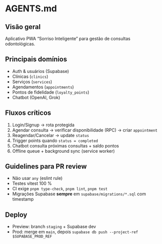 # AGENTS.md
## Visão geral
Aplicativo PWA “Sorriso Inteligente” para gestão de consultas odontológicas.

## Principais domínios
- Auth & usuários (Supabase)
- Clínicas (`clinics`)
- Serviços (`services`)
- Agendamentos (`appointments`)
- Pontos de fidelidade (`loyalty_points`)
- Chatbot (OpenAI, Grok)

## Fluxos críticos
1. Login/Signup → rota protegida
2. Agendar consulta → verificar disponibilidade (RPC) → criar `appointment`
3. Reagendar/Cancelar → update `status`
4. Trigger points quando `status = completed`
5. Chatbot consulta próximas consultas + saldo pontos
6. Offline queue + background sync (service worker)

## Guidelines para PR review
- Não usar `any` (eslint rule)
- Testes vitest 100 %
- CI exige `pnpm type-check`, `pnpm lint`, `pnpm test`
- Migrações Supabase **sempre** em `supabase/migrations/*.sql` com timestamp

## Deploy
- Preview: branch `staging` + Supabase dev
- Prod: merge em `main`, depois `supabase db push --project-ref $SUPABASE_PROD_REF`
